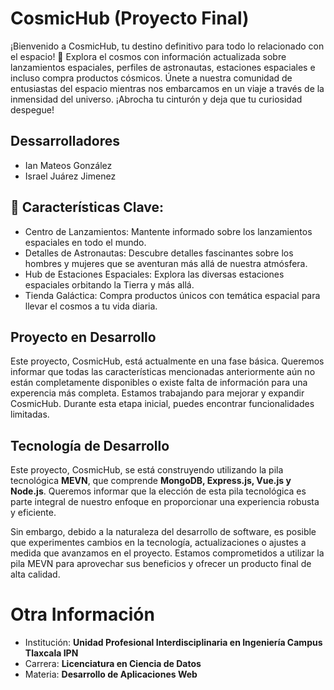 # CosmicHub (Proyecto Final)

¡Bienvenido a CosmicHub, tu destino definitivo para todo lo relacionado con el espacio! 🚀 Explora el cosmos con información actualizada sobre lanzamientos espaciales, perfiles de astronautas, estaciones espaciales e incluso compra productos cósmicos. Únete a nuestra comunidad de entusiastas del espacio mientras nos embarcamos en un viaje a través de la inmensidad del universo. ¡Abrocha tu cinturón y deja que tu curiosidad despegue!

## Dessarrolladores
- Ian Mateos González
- Israel Juárez Jimenez 

## 🌌 Características Clave:

- Centro de Lanzamientos: Mantente informado sobre los lanzamientos espaciales en todo el mundo.
- Detalles de Astronautas: Descubre detalles fascinantes sobre los hombres y mujeres que se aventuran más allá de nuestra atmósfera.
- Hub de Estaciones Espaciales: Explora las diversas estaciones espaciales orbitando la Tierra y más allá.
- Tienda Galáctica: Compra productos únicos con temática espacial para llevar el cosmos a tu vida diaria.

## Proyecto en Desarrollo
Este proyecto, CosmicHub, está actualmente en una fase básica. Queremos informar que todas las características mencionadas anteriormente aún no están completamente disponibles o existe falta de información para una experencia más completa. Estamos trabajando para mejorar y expandir CosmicHub. Durante esta etapa inicial, puedes encontrar funcionalidades limitadas.

## Tecnología de Desarrollo

Este proyecto, CosmicHub, se está construyendo utilizando la pila tecnológica **MEVN**, que comprende **MongoDB, Express.js, Vue.js y Node.js**. Queremos informar que la elección de esta pila tecnológica es parte integral de nuestro enfoque en proporcionar una experiencia robusta y eficiente.

Sin embargo, debido a la naturaleza del desarrollo de software, es posible que experimentes cambios en la tecnología, actualizaciones o ajustes a medida que avanzamos en el proyecto. Estamos comprometidos a utilizar la pila MEVN para aprovechar sus beneficios y ofrecer un producto final de alta calidad.

# Otra Información
- Institución: **Unidad Profesional Interdisciplinaria en Ingeniería Campus Tlaxcala IPN**
- Carrera: **Licenciatura en Ciencia de Datos**
- Materia: **Desarrollo de Aplicaciones Web**
